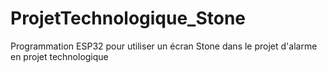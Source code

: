 # ProjetTechnologique_Stone
Programmation ESP32 pour utiliser un écran Stone dans le projet d'alarme en projet technologique
